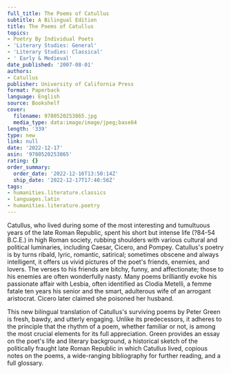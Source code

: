 ```yaml
---
full_title: The Poems of Catullus
subtitle: A Bilingual Edition
title: The Poems of Catullus
topics:
- Poetry By Individual Poets
- 'Literary Studies: General'
- 'Literary Studies: Classical'
- ' Early & Medieval'
date_published: '2007-08-01'
authors:
- Catullus
publisher: University of California Press
format: Paperback
language: English
source: Bookshelf
cover:
  filename: 9780520253865.jpg
  media_type: data:image/image/jpeg;base64
length: '339'
type: new
link: null
date: '2022-12-17'
asin: '9780520253865'
rating: {}
order_summary:
  order_date: '2022-12-16T13:50:14Z'
  ship_date: '2022-12-17T17:40:56Z'
tags:
- humanities.literature.classics
- languages.latin
- humanities.literature.poetry
---
```

Catullus, who lived during some of the most interesting and tumultuous years of the late Roman Republic, spent his short but intense life (?84-54 B.C.E.) in high Roman society, rubbing shoulders with various cultural and political luminaries, including Caesar, Cicero, and Pompey. Catullus's poetry is by turns ribald, lyric, romantic, satirical; sometimes obscene and always intelligent, it offers us vivid pictures of the poet's friends, enemies, and lovers. The verses to his friends are bitchy, funny, and affectionate; those to his enemies are often wonderfully nasty. Many poems brilliantly evoke his passionate affair with Lesbia, often identified as Clodia Metelli, a femme fatale ten years his senior and the smart, adulterous wife of an arrogant aristocrat. Cicero later claimed she poisoned her husband.

This new bilingual translation of Catullus's surviving poems by Peter Green is fresh, bawdy, and utterly engaging. Unlike its predecessors, it adheres to the principle that the rhythm of a poem, whether familiar or not, is among the most crucial elements for its full appreciation. Green provides an essay on the poet's life and literary background, a historical sketch of the politically fraught late Roman Republic in which Catullus lived, copious notes on the poems, a wide-ranging bibliography for further reading, and a full glossary.
